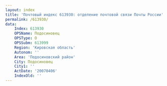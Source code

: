 ```yaml
---
layout: index
title: 'Почтовый индекс 613930: отделение почтовой связи Почты России'
permalink: /613930/
data:
    Index: 613930
    OPSName: Подосиновец
    OPSType: О
    OPSSubm: 613999
    Region: 'Кировская область'
    Autonom: ''
    Area: 'Подосиновский район'
    City: Подосиновец
    City1: ''
    ActDate: '20070406'
    IndexOld: ''
---
```


